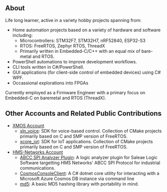 ## About

Life long learner, active in a variety hobby projects spanning from:

* Home automation projects based on a variety of hardware and software including:
  * Microcontrollers: STM32F7, STM32H7, nRF52840, ESP32-S3
  * RTOS: FreeRTOS, Zephyr RTOS, ThreadX
  * Primarily written in Embedded-C/C++ with an equal mix of bare-metal and RTOS.
* PowerShell automations to improve development workflows.
* CLI tools written in C#/PowerShell.
* GUI applications (for client-side control of embedded devices) using C# WPF.
* Occassional explorations into FPGAs

Currently employed as a Firmware Engineer with a primary focus on Embedded-C on baremetal and RTOS (ThreadX).

## Other Accounts and Related Public Contributions

* [XMOS Account](https://github.com/jcarrier-xmos)
  * [sln_voice](https://github.com/xmos/sln_voice): SDK for voice-based control. Collection of CMake projects primarily based on C and SMP version of FreeRTOS.
  * [xcore_iot](https://github.com/xmos/xcore_iot): SDK for IoT applications. Collection of CMake projects primarily based on C and SMP version of FreeRTOS.
* [HMS-Networks Account](https://github.com/joca-hms)
  * [ABCC SPI Analyzer Plugin](https://github.com/hms-networks/AbccSpiAnalyzer): A logic analyzer plugin for Saleae Logic Software targetting HMS Networks' ABCC SPI Protocol for industrial communications.
  * [CosmosConsoleClient](https://github.com/hms-networks/CosmosConsoleClient): A C# dotnet core utility for interacting with a Microsoft Azure Cosmos DB instance via command line
  * [md5](https://github.com/hms-networks/md5): A basic MD5 hashing library with portability in mind.

<!--
**jjcarrier/jjcarrier** is a ✨ _special_ ✨ repository because its `README.md` (this file) appears on your GitHub profile.

Here are some ideas to get you started:

- 🔭 I’m currently working on ...
- 🌱 I’m currently learning ...
- 👯 I’m looking to collaborate on ...
- 🤔 I’m looking for help with ...
- 💬 Ask me about ...
- 📫 How to reach me: ...
- 😄 Pronouns: ...
- ⚡ Fun fact: ...
-->
